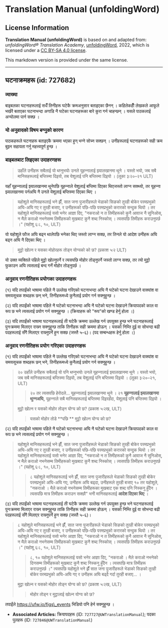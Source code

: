 # Translation Manual (unfoldingWord)

## License Information

**Translation Manual (unfoldingWord)** is based on and adapted from: _unfoldingWord® Translation Academy_, [unfoldingWord](https://unfoldingword.org/utw), 2022, which is licensed under a [CC BY-SA 4.0 license](https://creativecommons.org/licenses/by-sa/4.0/legalcode.en).

This markdown version is provided under the same license.



--------------------------------

## घटनाक्रमहरू (id: 727682)

### व्याख्या

बाइबलका घटनाहरूलाई सधैँ तिनीहरू घटेकै क्रमअनुसार बताइएका छैनन् । कहिलेकहीँ लेखकले आफूले भर्खरै बताएका घटनाभन्दा अगाडि नै घटेका घटनाहरूका बारे कुरा गर्न चाहन्छन् । यसले पाठकलाई अन्योलमा पार्न सक्छ ।

### यो अनुवादको विषय बन्‍नुको कारण

पाठकहरूले घटनाहरू बताइएकै क्रममा भएका हुन्‌ भन्‍ने सोच्‍न सक्छन् । उनीहरूलाई घटनाहरूको सही क्रम बुझ्‍न सहायता गर्नु महत्त्वपूर्ण हुन्छ ।

### बाइबलबाट लिइएका उदाहरणहरू

> उहाँले उनीहरू सबैलाई यो थप्‍नुभयोः उनले यूहन्‍नालाई झ्यालखानमा थुने । यस्तो भयो, जब सबै मानिसहरूलाई बप्‍तिस्‍मा दिइयो, तब येशूलाई पनि बप्‍तिस्‍मा दिइयो । (लूका ३ः२०–२१ ULT)

यहाँ यूहन्‍नालाई झ्यालखानमा थुनेपछि यूहन्‍नाले येशूलाई बप्‍तिमा दिएका थिएजस्तो लाग्‍न सक्थ्यो, तर यूहन्‍ना झ्यालखानमा पर्नअघि नै उनले येशूलाई बप्‍तिस्मा दिएका थिए ।

> यहोशूले मानिसहरूलाई भने झैँ, सात जना पुजारीहरूले भेडाको सिङको तुरही बोकेर परमप्रभुको अघि\-अघि गए र तुरही बजाए, र उनीहरूको पछि\-पछि परमप्रभुको करारको सन्दुक थियो । तर यहोशूले मानिसहरूलाई यसो भनेर आज्ञा दिए, "नकराओ न त तिमीहरूको कुनै आवाज नै सुनिओस्, न मैले कराओ नभनेसम्म तिमीहरूको मुखबाट कुनै शब्द निस्कोस् । त्यसपछि तिमीहरू कराउनुपर्छ ।" (यहोशू ६ः८, १०, ULT)

यो यहोशूले फौज अघि बढ्न थालेपछि भनेका थिए जस्तो लाग्‍न सक्छ, तर तिनले यो आदेश उनीहरू अघि बढ्न अघि नै दिएका थिए ।

> मुट्ठो खोल्न र यसका मोहोरहरू तोड्न योग्यको को छ? (प्रकाश ५ः२ ULT)

यो उक्त व्यक्तिले पहिले मुट्ठो खोल्नुपर्ने र त्यसपछि मोहोर तोड्नुपर्ने जस्तो लाग्‍न सक्छ, तर त्यो मुट्ठो फुकाउन अघि त्यसलाई बन्द गर्ने मोहोर तोड्नुपर्छ ।

### अनुवाद रणनीतिहरू प्रयोगका उदाहरणहरू

(१) यदि तपाईंको भाषामा पहिले नै उल्लेख गरिएको घटनाभन्दा अघि नै घटेको घटना देखाउने वाक्यांश वा समयसूचक शब्दहरू छन् भने, तिनीहरूमध्ये कुनैलाई प्रयोग गर्न सक्‍नुहुन्छ ।

(२) यदि तपाईंको भाषामा पहिले नै घटेको घटनाभन्दा अघि नै घटेको घटना देखाउने क्रियापदको काल वा रूप छ भने त्यसलाई प्रयोग गर्न सक्‍नुहुन्छ । (क्रियाहरू को "रूप"को खण्ड हेर्नु होला ।)

(३) यदि तपाईंको भाषामा घटनाहरूलाई ती घटेकै क्रममा उल्लेख गर्न उपयुक्त हुन्छ भने घटनाहरूलाई पुनःक्रममा मिलाएर राख्‍न सक्‍नुहुन्छ ताकि तिनीहरू सही क्रममा होऊन् । यसको निम्ति दुई वा सोभन्दा बढी पदहरूलाई सँगै मिलाएर राख्‍नुपर्ने हुन सक्छ (जस्तै ५–६)। (पद सम्बन्धहरू हेर्नु होला ।)

### अनुवाद रणनीतिहरू प्रयोग गरिएका उदाहरणहरू

(१) यदि तपाईंको भाषामा पहिले नै उल्लेख गरिएको घटनाभन्दा अघि नै घटेको घटना देखाउने वाक्यांश वा समयसूचक शब्दहरू छन् भने, तिनीहरूमध्ये कुनैलाई प्रयोग गर्न सक्‍नुहुन्छ ।

> २० उहाँले उनीहरू सबैलाई यो पनि थप्‍नुभयोः उनले यूहन्‍नालाई झ्यालखानमा थुने । यस्तो भयो, जब सबै मानिसहरूलाई बप्‍तिस्‍मा दिइयो, तब येशूलाई पनि बप्‍तिस्मा दिइयो । (लूका ३ः२०–२१, ULT)
> 
> 
> > २० तर त्यसपछि हेरोदले... यूहन्‍नालाई झ्यालखानमा थुने । २१ **यूहन्‍नालाई झ्यालखानमा थुन्‍नअघि,** यूहन्‍नाले सबै मानिसहरूलाई बप्तिस्‍मा दिइरहँदा, येशूलाई पनि बप्‍तिस्मा दिइयो ।
> 
> मुट्ठो खोल्न र यसको मोहोर तोड्न योग्य को छ? (प्रकाश ५ः२ख, ULT)
> 
> 
> > यसको मोहोर तोडे \*\*पछि \*\* मुट्ठो खोल्न योग्य को छ?

(२) यदि तपाईंको भाषामा पहिले नै घटेको घटनाभन्दा अघि नै घटेको घटना देखाउने क्रियापदको काल वा रूप छ भने त्यसलाई प्रयोग गर्न सक्‍नुहुन्छ ।

> यहोशूले मानिसहरूलाई भने झैँ, सात जना पुजारीहरूले भेडाको सिङको तुरही बोकेर परमप्रभुको अघि\-अघि गए र तुरही बजाए, र उनीहरूको पछि\-पछि परमप्रभुको करारको सन्दुक थियो । तर यहोशूले मानिसहरूलाई यसो भनेर आज्ञा दिए, "नकराओ न त तिमीहरूको कुनै आवाज नै सुनिओस्, न मैले कराओ नभनेसम्म तिमीहरूको मुखबाट कुनै शब्द निस्कोस् । त्यसपछि तिमीहरू कराउनुपर्छ ।" (यहोशू ६ः८, १०, ULT)
> 
> 
> > ८ यहोशूले मानिसहरूलाई भने झैँ, सात जना पुजारीहरूले भेडाको सिङको तुरही बोकेर परमप्रभुको अघि\-अघि गए, उनीहरू अघि बढ्दा, उनीहरूले तुरही बजाए १० तर यहोशूले, "नकराओ । मैले कराओ नभनेसम्म तिमीहरूका मुखबाट एक शब्द पनि निस्‍कनु हुँदैन । त्यसपछि मात्र तिमीहरू कराउन सक्‍छौ" भनी मानिसहरूलाई **आदेश दिएका थिए** ।

(३) यदि तपाईंको भाषामा घटनाहरूलाई ती घटेकै क्रममा उल्लेख गर्न उपयुक्त हुन्छ भने घटनाहरूलाई पुनःक्रममा मिलाएर राख्‍न सक्‍नुहुन्छ ताकि तिनीहरू सही क्रममा होऊन् । यसको निम्ति दुई वा सोभन्दा बढी पदहरूलाई सँगै मिलाएर राख्‍नुपर्ने हुन सक्छ (जस्तै ५–६)।

> ८ यहोशूले मानिसहरूलाई भने झैँ, सात जना पुजारीहरूले भेडाको सिङको तुरही बोकेर परमप्रभुको अघि\-अघि गए र तुरही बजाए, र उनीहरूको पछि\-पछि परमप्रभुको करारको सन्दुक थियो । तर यहोशूले मानिसहरूलाई यसो भनेर आज्ञा दिए, "नकराओ न त तिमीहरूको कुनै आवाज नै सुनिओस्, न मैले कराओ नभनेसम्म तिमीहरूको मुखबाट कुनै शब्द निस्कोस् । त्यसपछि तिमीहरू कराउनुपर्छ ।" (यहोशू ६ः८, १०, ULT)
> 
> 
> > ८, १० यहोशूले मानिसहरूलाई यसो भनेर आज्ञा दिए, "नकराओ । मैले कराओ नभनेको दिनसम्म तिमीहरूको मुखबाट कुनै शब्द निस्‍कनु हुँदैन । त्यसपछि मात्र तिमीहरू कराउनुपर्छ ।" त्यसपछि यहोशूले भने झैँ सात जना पुजारीहरूले भेडाको सिङको तुरही बोकेर परमप्रभुको अघि\-अघि गए र उनीहरू अघि बढ्दै गर्दा तुरही बजाए... ।
> 
> मुट्ठा खोल्‍न र यसको मोहोर तोड्न योग्य को छ? (प्रकाश ५ः२ख, ULT)
> 
> 
> > मोहोर तोड्न र मुट्ठालाई खोल्‍न योग्य को छ?

तपाईंले https://ufw.io/figs\_events भिडियो पनि हेर्न सक्‍नुहुन्छ ।

* **Associated Articles:** क्रियापदहरू (ID: `727727@UWTranslationManual`); पदका पुलहरू (ID: `727846@UWTranslationManual`)

